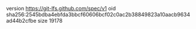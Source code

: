 version https://git-lfs.github.com/spec/v1
oid sha256:2545bdba4ebfda3bbcf60606bcf02c0ac2b38849823a10aacb9634ad44b2cfbe
size 19178
